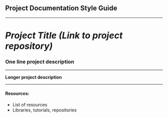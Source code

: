 ## Project Documentation Style Guide

---

# _Project Title \(Link to project repository\)_

### One line project description

---

**Longer project description**

---

#### Resources:

* List of resources
* Libraries, tutorials, repositories 





